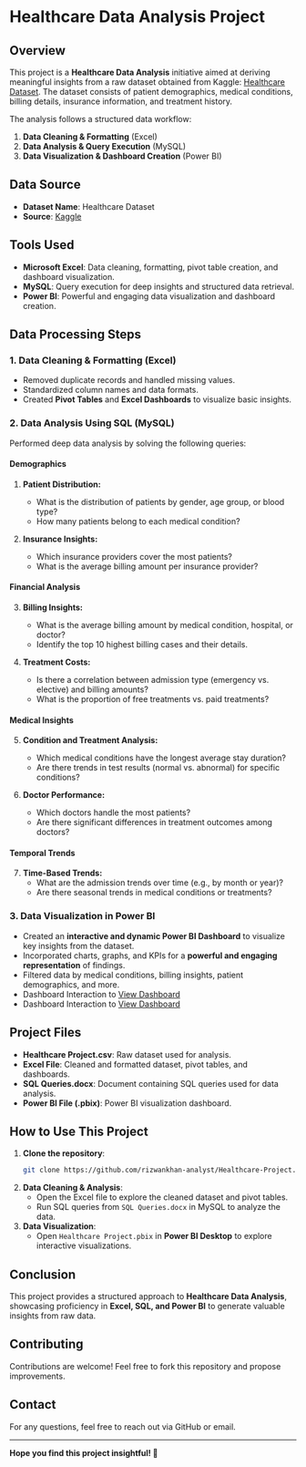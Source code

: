 
# Healthcare Data Analysis Project

## Overview
This project is a **Healthcare Data Analysis** initiative aimed at deriving meaningful insights from a raw dataset obtained from Kaggle: [Healthcare Dataset](https://www.kaggle.com/datasets/prasad22/healthcare-dataset). The dataset consists of patient demographics, medical conditions, billing details, insurance information, and treatment history.

The analysis follows a structured data workflow:
1. **Data Cleaning & Formatting** (Excel)
2. **Data Analysis & Query Execution** (MySQL)
3. **Data Visualization & Dashboard Creation** (Power BI)

## Data Source
- **Dataset Name**: Healthcare Dataset
- **Source**: [Kaggle](https://www.kaggle.com/datasets/prasad22/healthcare-dataset)

## Tools Used
- **Microsoft Excel**: Data cleaning, formatting, pivot table creation, and dashboard visualization.
- **MySQL**: Query execution for deep insights and structured data retrieval.
- **Power BI**: Powerful and engaging data visualization and dashboard creation.

## Data Processing Steps
### 1. Data Cleaning & Formatting (Excel)
- Removed duplicate records and handled missing values.
- Standardized column names and data formats.
- Created **Pivot Tables** and **Excel Dashboards** to visualize basic insights.

### 2. Data Analysis Using SQL (MySQL)
Performed deep data analysis by solving the following queries:

#### **Demographics**
1. **Patient Distribution:**
   - What is the distribution of patients by gender, age group, or blood type?
   - How many patients belong to each medical condition?

2. **Insurance Insights:**
   - Which insurance providers cover the most patients?
   - What is the average billing amount per insurance provider?

#### **Financial Analysis**
3. **Billing Insights:**
   - What is the average billing amount by medical condition, hospital, or doctor?
   - Identify the top 10 highest billing cases and their details.

4. **Treatment Costs:**
   - Is there a correlation between admission type (emergency vs. elective) and billing amounts?
   - What is the proportion of free treatments vs. paid treatments?

#### **Medical Insights**
5. **Condition and Treatment Analysis:**
   - Which medical conditions have the longest average stay duration?
   - Are there trends in test results (normal vs. abnormal) for specific conditions?

6. **Doctor Performance:**
   - Which doctors handle the most patients?
   - Are there significant differences in treatment outcomes among doctors?

#### **Temporal Trends**
7. **Time-Based Trends:**
   - What are the admission trends over time (e.g., by month or year)?
   - Are there seasonal trends in medical conditions or treatments?

### 3. Data Visualization in Power BI
- Created an **interactive and dynamic Power BI Dashboard** to visualize key insights from the dataset.
- Incorporated charts, graphs, and KPIs for a **powerful and engaging representation** of findings.
- Filtered data by medical conditions, billing insights, patient demographics, and more.
- Dashboard Interaction to <a href = "https://github.com/rizwankhan-analyst/Healthcare-Project/blob/main/Screenshot%202025-02-01%20180310.png">View Dashboard</a>
- Dashboard Interaction to <a href = "https://github.com/rizwankhan-analyst/Healthcare-Project/blob/main/Screenshot%202025-02-01%20180431.png">View Dashboard</a>

## Project Files
- **Healthcare Project.csv**: Raw dataset used for analysis.
- **Excel File**: Cleaned and formatted dataset, pivot tables, and dashboards.
- **SQL Queries.docx**: Document containing SQL queries used for data analysis.
- **Power BI File (.pbix)**: Power BI visualization dashboard.

## How to Use This Project
1. **Clone the repository**:
   ```bash
   git clone https://github.com/rizwankhan-analyst/Healthcare-Project.git
   ```
2. **Data Cleaning & Analysis**:
   - Open the Excel file to explore the cleaned dataset and pivot tables.
   - Run SQL queries from `SQL Queries.docx` in MySQL to analyze the data.
3. **Data Visualization**:
   - Open `Healthcare Project.pbix` in **Power BI Desktop** to explore interactive visualizations.

## Conclusion
This project provides a structured approach to **Healthcare Data Analysis**, showcasing proficiency in **Excel, SQL, and Power BI** to generate valuable insights from raw data.

## Contributing
Contributions are welcome! Feel free to fork this repository and propose improvements.

## Contact
For any questions, feel free to reach out via GitHub or email.

---

**Hope you find this project insightful! 🚀**


